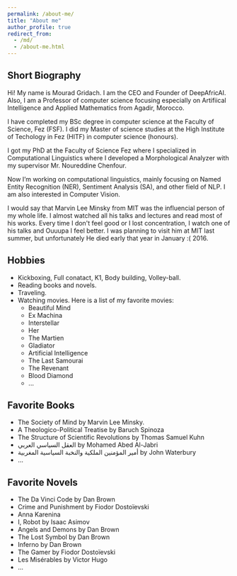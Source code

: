 ```yaml
---
permalink: /about-me/
title: "About me"
author_profile: true
redirect_from: 
  - /md/
  - /about-me.html
---
```


## Short Biography

Hi! My name is Mourad Gridach. I am the CEO and Founder of DeepAfricAI. Also, I am a Professor of computer science focusing especially on Artifiical Intelligence and Applied Mathematics from Agadir, Morocco.

I have completed my BSc degree in computer science  at the Faculty of Science, Fez (FSF). I did my Master of science studies at the High Institute of Techology in Fez (HITF) in computer science (honours).

I got my PhD at the Faculty of Science Fez where I specialized in Computational Linguistics where I developed a Morphological Analyzer with my supervisor Mr. Noureddine Chenfour.

Now I’m working on computational linguistics, mainly focusing on Named Entity Recognition (NER), Sentiment Analysis (SA), and other field of NLP. I am also interested in Computer Vision. 

I would say that Marvin Lee Minsky from MIT was the influencial person of my whole life. I almost watched all his talks and lectures and read most of his works. Every time I don't feel good or I lost concentration, I watch one of his talks and Ouuupa I feel better. I was planning to visit him at MIT last summer, but unfortunately He died early that year in January :( 2016. 

## Hobbies

* Kickboxing, Full conatact, K1, Body building, Volley-ball.
* Reading books and novels. 
* Traveling. 
* Watching movies. Here is a list of my favorite movies: 
  * Beautiful Mind
  * Ex Machina
  * Interstellar
  * Her
  * The Martien
  * Gladiator
  * Artificial Intelligence
  * The Last Samourai
  * The Revenant
  * Blood Diamond
  * ... 


## Favorite Books
* The Society of Mind by Marvin Lee Minsky. 
* A Theologico-Political Treatise by Baruch Spinoza 
* The Structure of Scientific Revolutions by Thomas Samuel Kuhn
* العقل السياسي العربي by Mohamed Abed Al-Jabri
* أمير المؤمنين الملكية والنخبة السياسية المغربية by John Waterbury
* ...

## Favorite Novels
* The Da Vinci Code by Dan Brown
* Crime and Punishment by Fiodor Dostoïevski
* Anna Karenina
* I, Robot by Isaac Asimov
* Angels and Demons by Dan Brown
* The Lost Symbol by Dan Brown
* Inferno by Dan Brown
* The Gamer by Fiodor Dostoïevski
* Les Misérables by Victor Hugo
* ...

